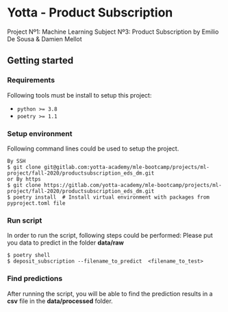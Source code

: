 # Yotta - Product Subscription

Project Nº1: Machine Learning Subject Nº3: Product Subscription by Emilio De Sousa & Damien Mellot


## Getting started

### Requirements 
Following tools must be install to setup this project:
* `python >= 3.8`
* `poetry >= 1.1`

### Setup environment
Following command lines could be used to setup the project.
```
By SSH
$ git clone git@gitlab.com:yotta-academy/mle-bootcamp/projects/ml-project/fall-2020/productsubscription_eds_dm.git
or By https
$ git clone https://gitlab.com/yotta-academy/mle-bootcamp/projects/ml-project/fall-2020/productsubscription_eds_dm.git
$ poetry install  # Install virtual environment with packages from pyproject.toml file
``` 

### Run script

In order to run the script, following steps could be performed:
Please put you data to predict in the folder **data/raw**
```
$ poetry shell 
$ deposit_subscription --filename_to_predict  <filename_to_test>
```

### Find predictions

After running the script, you will be able to find the prediction results in a **csv** file in the **data/processed** folder.
